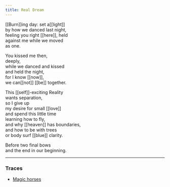 ```yaml
---
title: Real Dream
---
```


[[Burn]]ing day: set a[[light]]  
by how we danced last night,  
feeling you right [[here]], held  
against me while we moved  
as one.  
  
You kissed me then,  
deeply,  
while we danced and kissed  
and held the night,  
for I know [[now]],  
we can[[not]] [[be]] together.  
  
This [[self]]-exciting Reality  
wants separation,  
so I give up  
my desire for small [[love]]  
and spend this little time  
learning how to fly,  
and why [[heaven]] has boundaries,  
and how to be with trees  
or body surf [[blue]] clarity.  
  
Before two final bows  
and the end in our beginning.  

---

### Traces

* [Magic horses](https://www.youtube.com/watch?v=Y7ThW3BKY_w)
